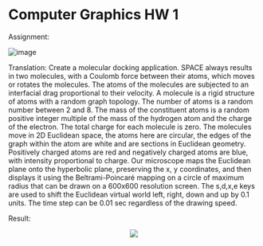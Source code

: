 # Computer Graphics HW 1

Assignment:

![image](https://user-images.githubusercontent.com/79463263/166258230-39630273-328b-4f3f-ba0a-714f35362db1.png)

Translation:
Create a molecular docking application. SPACE always results in two molecules, with a Coulomb force between their atoms, which moves or rotates the molecules. The atoms of the molecules are subjected to an interfacial drag proportional to their velocity. A molecule is a rigid structure of atoms with a random graph topology. The number of atoms is a random number between 2 and 8. The mass of the constituent atoms is a random positive integer multiple of the mass of the hydrogen atom and the charge of the electron. The total charge for each molecule is zero. The molecules move in 2D Euclidean space, the atoms here are circular, the edges of the graph within the atom are white and are sections in Euclidean geometry. Positively charged atoms are red and negatively charged atoms are blue, with intensity proportional to charge. Our microscope maps the Euclidean plane onto the hyperbolic plane, preserving the x, y coordinates, and then displays it using the Beltrami-Poincaré mapping on a circle of maximum radius that can be drawn on a 600x600 resolution screen. The s,d,x,e keys are used to shift the Euclidean virtual world left, right, down and up by 0.1 units. The time step can be 0.01 sec regardless of the drawing speed.

Result:

<p align="center">
  <img src="https://user-images.githubusercontent.com/79463263/166259410-72c8774a-815c-4b63-acb2-2fa18ed242b4.gif" />
</p>
